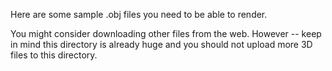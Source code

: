Here are some sample .obj files you need to be able to render.

You might consider downloading other files from the web. However -- keep in mind this directory is already huge and you should not upload more 3D files to this directory.

